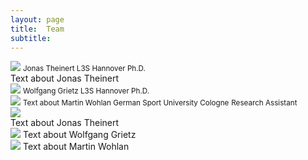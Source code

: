 ```yaml
---
layout: page
title:  Team
subtitle:
---
```


 <body> 
  <div class="row">
    <div class="column">
      <img src="../assets/img/Jonas_Theiner.jpeg">
      <small> Jonas Theinert </small>
      <small> L3S Hannover </small>
      <small> Ph.D.</small>
     <div> Text about Jonas Theinert </div>
    </div>
    <div class="column">
      <img src="../assets/img/Wolfgang_Grietz.jpg">
      <small> Wolfgang Grietz </small>
      <small> L3S Hannover </small>
      <small> Ph.D.</small>
    </div>
    <div class="column">
      <img src="../assets/img/Martin_Wohlan.jpeg">
      <small> Text about Martin Wohlan </small>
      <small> German Sport University Cologne</small>
      <small> Research Assistant</small>
    </div>
  </div>
</body>

 <body> 
  <div class="row">
    <div class="column">
      <img src="../assets/img/Jonas_Theiner.jpeg">
     <div> Text about Jonas Theinert </div>
    </div>
    <div class="column">
       <img src="../assets/img/Wolfgang_Grietz.jpg">
       Text about Wolfgang Grietz
    </div>
    <div class="column">
      <img src="../assets/img/Martin_Wohlan.jpeg">
      Text about Martin Wohlan
    </div>
  </div>
</body>




